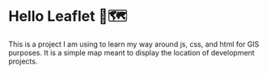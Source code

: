 # Hello Leaflet 🍃🗺️
This is a project I am using to learn my way around js, css, and html for GIS purposes.
It is a simple map meant to display the location of development projects.
